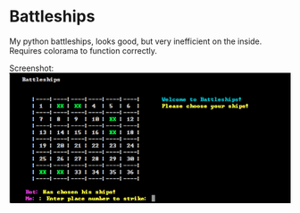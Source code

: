 # Battleships
My python battleships, looks good, but very inefficient on the inside.
Requires colorama to function correctly.

Screenshot:
![Alt text](screenshot.png?raw=true "Screenshot from terminal")

